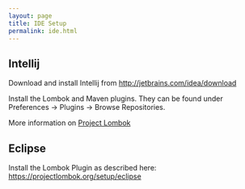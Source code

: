 ```yaml
---
layout: page
title: IDE Setup
permalink: ide.html
---
```


## Intellij

Download and install Intellij from http://jetbrains.com/idea/download

Install the Lombok and Maven plugins. They can be found under Preferences ->
Plugins -> Browse Repositories.

More information on [Project Lombok](https://projectlombok.org/setup/intellij)

## Eclipse

Install the Lombok Plugin as described here: https://projectlombok.org/setup/eclipse
